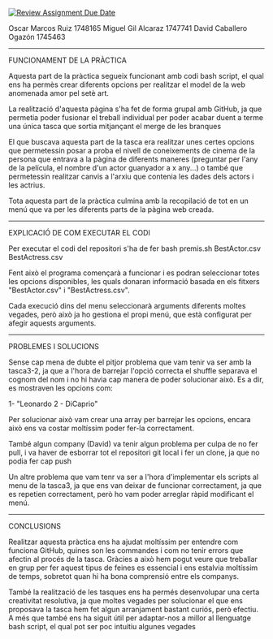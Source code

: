 [![Review Assignment Due Date](https://classroom.github.com/assets/deadline-readme-button-22041afd0340ce965d47ae6ef1cefeee28c7c493a6346c4f15d667ab976d596c.svg)](https://classroom.github.com/a/p2VM4YAs)

Oscar Marcos Ruiz 1748165
Miguel Gil Alcaraz 1747741
David Caballero Ogazón 1745463

----------------------------------

FUNCIONAMENT DE LA PRÀCTICA

Aquesta part de la pràctica segueix funcionant amb codi bash script, el qual ens ha permès crear diferents opcions per realitzar el model de la web anomenada amor pel setè art.

La realització d'aquesta pàgina s'ha fet de forma grupal amb GitHub, ja que permetia poder fusionar el treball individual per poder acabar duent a terme una única tasca que sortia mitjançant el merge de les branques

El que buscava aquesta part de la tasca era realitzar unes certes opcions que permetessin posar a proba el nivell de coneixements de cinema de la persona que entrava a la pàgina de diferents maneres (preguntar per l'any de la película, el nombre d'un actor guanyador a x any...) o també que permetessin realitzar canvis a l'arxiu que contenia les dades dels actors i les actrius.

Tota aquesta part de la pràctica culmina amb la recopilació de tot en un menú que va per les diferents parts de la pàgina web creada.

----------------------------------------------------------------------

EXPLICACIÓ DE COM EXECUTAR EL CODI

Per executar el codi del repositori s'ha de fer bash premis.sh BestActor.csv BestActress.csv

Fent això el programa començarà a funcionar i es podran seleccionar totes les opcions disponibles, les quals donaran informació basada en els fitxers "BestActor.csv" i "BestActress.csv".

Cada execució dins del menu seleccionarà arguments diferents moltes vegades, però això ja ho gestiona el propi menú, que està configurat per afegir aquests arguments.

----------------------------------------

PROBLEMES I SOLUCIONS

Sense cap mena de dubte el pitjor problema que vam tenir va ser amb la tasca3-2, ja que a l'hora de barrejar l'opció correcta el shuffle separava el cognom del nom i no hi havia cap manera de poder solucionar això. Es a dir, es mostraven les opcions com:

1- "Leonardo
2 - DiCaprio"

Per solucionar això vam crear una array per barrejar les opcions, encara això ens va costar moltíssim poder fer-la correctament.

També algun company (David) va tenir algun problema per culpa de no fer pull, i va haver de esborrar tot el repositori git local i fer un clone, ja que no podia fer cap push

Un altre problema que vam tenr va ser a l'hora d'implementar els scripts al menu de la tasca3, ja que ens van deixar de funcionar correctament, ja que es repetien correctament, però ho vam poder arreglar ràpid modificant el menú.



------------------------

CONCLUSIONS

Realitzar aquesta pràctica ens ha ajudat moltíssim per entendre com funciona GitHub, quines son les commandes i com no tenir errors que afectin al procés de la tasca. Gràcies a això hem pogut veure que treballar en grup per fer aquest tipus de feines es essencial i ens estalvia moltíssim de temps, sobretot quan hi ha bona comprensió entre els companys.


També la realització de les tasques ens ha permés desenvolupar una certa creativitat resolutiva, ja que moltes vegades per solucionar el que ens proposava la tasca hem fet algun arranjament bastant curiós, però efectiu. A més que també ens ha siguit útil per adaptar-nos a millor al llenguatge bash script, el qual pot ser poc intuitiu algunes vegades
